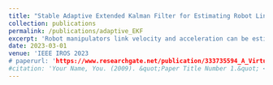 ```yaml
---
title: "Stable Adaptive Extended Kalman Filter for Estimating Robot Link Velocity and Acceleration"
collection: publications
permalink: /publications/adaptive_EKF
excerpt: 'Robot manipulators link velocity and acceleration can be estimated using nonlinear observers. This is done by model-based fusion of inertial measurement units (IMUs) with the robot motor encoders. This method has been proven to be light, generally applicable (broad bandwidth) and easily implementable. In order to further improve the estimation accuracy while running the system, we propose to adapt the noise information in this paper. This would automatically reduce the system vulnerability to imperfect modelings and sensor changes. Moreover, viable strategies to maintain the system stability are introduced. Finally we fully evaluate the overall framework with a seven DoF robot manipulator, whose links are equipped with IMUs.'
date: 2023-03-01
venue: 'IEEE IROS 2023
# paperurl: 'https://www.researchgate.net/publication/333735594_A_Virtual_Reality_Interface_for_an_Autonomous_Spray_Painting_UAV'
#citation: 'Your Name, You. (2009). &quot;Paper Title Number 1.&quot; <i>Journal 1</i>. 1(1).'
---
```


<!-- [Download paper here](https://www.researchgate.net/publication/333735594_A_Virtual_Reality_Interface_for_an_Autonomous_Spray_Painting_UAV)

Vempati, Anurag Sai & Khurana, Harshit & Kabelka, Vojtech & Flückiger, Simon & Siegwart, Roland & Beardsley, Paul. (2019). A Virtual Reality Interface for an Autonomous Spray Painting UAV. IEEE Robotics and Automation Letters. PP. 1-1. 10.1109/LRA.2019.2922588.
 -->
